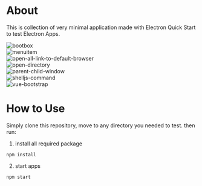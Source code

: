 # About
This is collection of very minimal application made with Electron Quick Start to test Electron Apps.

![bootbox](https://github.com/dhanyn10/electron-example/workflows/bootbox/badge.svg)  
![menuitem](https://github.com/dhanyn10/electron-example/workflows/menuitem/badge.svg)  
![open-all-link-to-default-browser](https://github.com/dhanyn10/electron-example/workflows/open-all-link-to-default-browser/badge.svg)  
![open-directory](https://github.com/dhanyn10/electron-example/workflows/open-directory/badge.svg)  
![parent-child-window](https://github.com/dhanyn10/electron-example/workflows/parent-child-window/badge.svg)  
![shelljs-command](https://github.com/dhanyn10/electron-example/workflows/shelljs-command/badge.svg)  
![vue-bootstrap](https://github.com/dhanyn10/electron-example/workflows/vue-bootstrap/badge.svg)  
  
# How to Use
Simply clone this repository, move to any directory you needed to test. then run:  
1. install all required package
```
npm install
```
2. start apps
```
npm start
```

